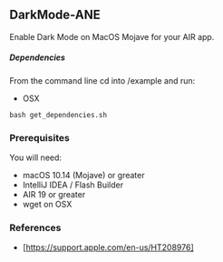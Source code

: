 ## DarkMode-ANE

Enable Dark Mode on MacOS Mojave for your AIR app.

##### Dependencies
From the command line cd into /example and run:
- OSX
```shell
bash get_dependencies.sh
```

### Prerequisites

You will need:

- macOS 10.14 (Mojave) or greater
- IntelliJ IDEA / Flash Builder
- AIR 19 or greater
- wget on OSX

### References
* [https://support.apple.com/en-us/HT208976]
